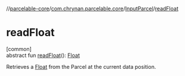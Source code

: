 //[parcelable-core](../../../index.md)/[com.chrynan.parcelable.core](../index.md)/[InputParcel](index.md)/[readFloat](read-float.md)

# readFloat

[common]\
abstract fun [readFloat](read-float.md)(): [Float](https://kotlinlang.org/api/latest/jvm/stdlib/kotlin/-float/index.html)

Retrieves a [Float](https://kotlinlang.org/api/latest/jvm/stdlib/kotlin/-float/index.html) from the Parcel at the current data position.
